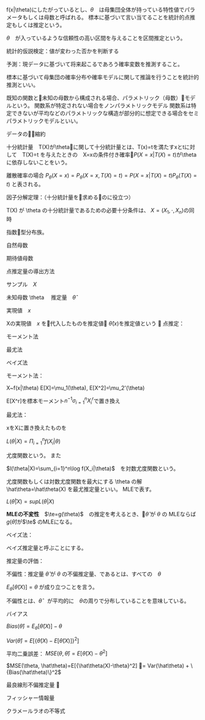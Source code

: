 

f(x|\theta)にしたがっているとし、$\theta$　は母集団全体が持っている特性値でパラメータもしくは母数と呼ばれる。
標本に基づいて言い当てることを統計的点推定もしくは推定という。


$\theta$　が入っているような信頼性の高い区間を与えることを区間推定という。

統計的仮説検定：値が変わった否かを判断する

予測：現データに基づいて将来起こるであろう確率変数を推測すること。

標本に基づいて母集団の確率分布や確率モデルに関して推論を行うことを統計的推測といい。

既知の関数と未知の母数から構成される場合、パラメトリック（母数）モデルという。
関数系が特定されない場合をノンパラメトリックモデル
関数系は特定できないが平均などのパラメトリックな構造が部分的に想定できる場合をセミパラメトリックモデルといい。


データの縮約

十分統計量　T(X)が\thetaに関して十分統計量とは、T(x)=tを満たすxとtに対して　T(X)=t を与えたときの　X=xの条件付き確率$P(X=x|T(X)=t)$が\theta に依存しないことをいう。


離散確率の場合 $P_\theta(X=x)=P_\theta(X=x,T(X)=t)=P(X=x|T(X)=t)P_\theta(T(X)=t)$ と表される。


因子分解定理：（十分統計量を求めるのに役立つ）

T(X) が \theta の十分統計量であるための必要十分条件は、 $X=(X_1,\cdot,X_n)$の同時


指数型分布族。


自然母数

期待値母数


点推定量の導出方法

サンプル　$X$

未知母数 \theta 　推定量　$\hat\theta$

実現値　$x$

Xの実現値　$x$ を代入したものを推定値 $\hat\theta(x)$を推定値という

点推定：

モーメント法

最尤法

ベイズ法


モーメント法：

X~f(x|\theta) E[X]=\mu_1(\theta), E[X^2]=\mu_2'(\theta)

E[X^r]を標本モーメント$n^{-1}\sigma_{i=1}^{n}X_i^r$で置き換え


最尤法：

xをXに置き換えたものを

$L(\theta|X)=\Pi_{i=1}^nf(X_i|\theta)$


尤度関数という。
また

$l(\theta|X)=\sum_{i=1}^n\log f(X_i|\theta)$　を対数尤度関数という。

尤度関数もしくは対数尤度関数を最大にする \theta の解　\hat\theta=\hat\theta(X) を最尤推定量といい。
MLEで表す。

$L(\hat\theta|X)=sup L(\theta|X)$

**MLEの不変性**　$\te=g(\theta)$　の推定を考えるとき、$\hat\theta$ が $\theta$ の
MLEならば $g(\hat\theta)$が$\te$ のMLEになる。

ベイズ法：

ベイズ推定量と呼ぶことにする。

推定量の評価：

不偏性：推定量 $\hat\theta$ が $\theta$ の不偏推定量、であるとは、すべての　$\theta$

$E_\theta[\hat\theta(X)]=\theta$ が成り立つことを言う。

不偏性とは、$\hat\theta$　が平均的に　$\theta$の周りで分布していることを意味している。

バイアス

$Bias(\hat\theta)=E_\theta[\hat\theta(X)]-\theta$

$Var(\hat\theta)=E[\{\hat\theta(X)-E[\hat\theta(X)]\}^2]$

平均二乗誤差： $MSE(\theta, \hat\theta)=E[{\hat\theta(X)-\theta}^2]$

$MSE(\theta, \hat\theta)=E[{\hat\theta(X)-\theta}^2] = Var(\hat\theta) + \{Bias(\hat\theta)\}^2$

最良線形不偏推定量


フィッシャー情報量

クラメールラオの不等式
